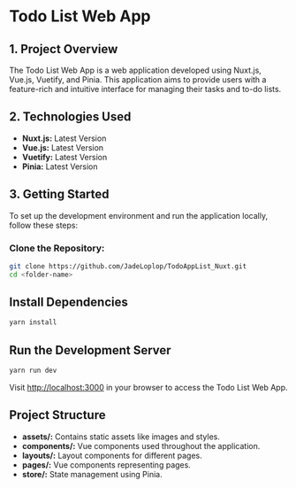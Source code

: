 # Todo List Web App

## 1. Project Overview
The Todo List Web App is a web application developed using Nuxt.js, Vue.js, Vuetify, and Pinia. This application aims to provide users with a feature-rich and intuitive interface for managing their tasks and to-do lists.

## 2. Technologies Used
- **Nuxt.js:** Latest Version
- **Vue.js:** Latest Version
- **Vuetify:** Latest Version
- **Pinia:** Latest Version

## 3. Getting Started
To set up the development environment and run the application locally, follow these steps:

### Clone the Repository:
```bash
git clone https://github.com/JadeLoplop/TodoAppList_Nuxt.git
cd <folder-name>
```
## Install Dependencies
```bash
yarn install
```
## Run the Development Server
```bash
yarn run dev
```
Visit [http://localhost:3000](http://localhost:3000) in your browser to access the Todo List Web App.

## Project Structure
- **assets/:** Contains static assets like images and styles.
- **components/:** Vue components used throughout the application.
- **layouts/:** Layout components for different pages.
- **pages/:** Vue components representing pages.
- **store/:** State management using Pinia.
